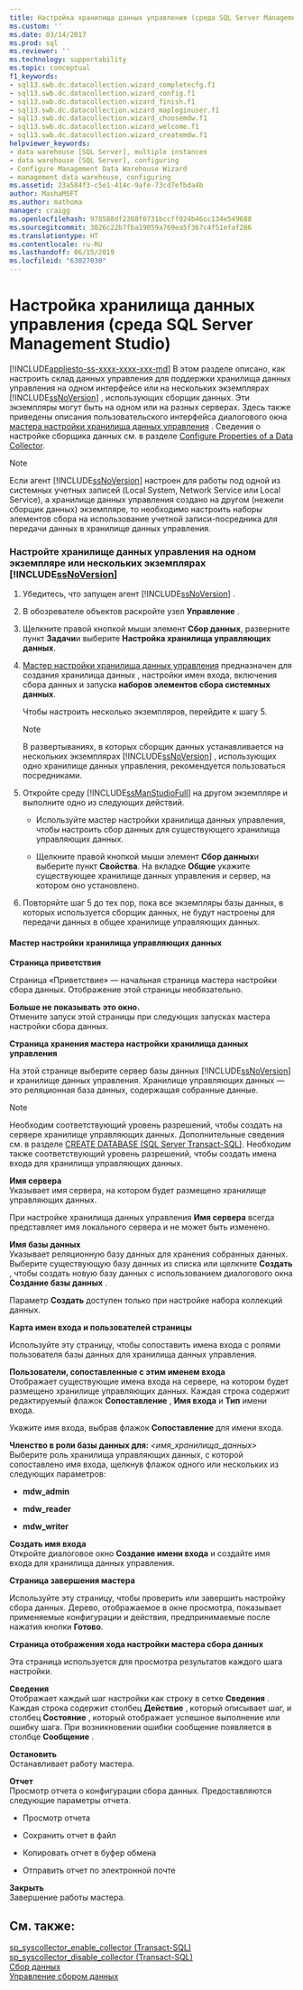 ```yaml
---
title: Настройка хранилища данных управления (среда SQL Server Management Studio) | Документация Майкрософт
ms.custom: ''
ms.date: 03/14/2017
ms.prod: sql
ms.reviewer: ''
ms.technology: supportability
ms.topic: conceptual
f1_keywords:
- sql13.swb.dc.datacollection.wizard_completecfg.f1
- sql13.swb.dc.datacollection.wizard_config.f1
- sql13.swb.dc.datacollection.wizard_finish.f1
- sql13.swb.dc.datacollection.wizard_maploginuser.f1
- sql13.swb.dc.datacollection.wizard_choosemdw.f1
- sql13.swb.dc.datacollection.wizard_welcome.f1
- sql13.swb.dc.datacollection.wizard_createmdw.f1
helpviewer_keywords:
- data warehouse [SQL Server], multiple instances
- data warehouse [SQL Server], configuring
- Configure Management Data Warehouse Wizard
- management data warehouse, configuring
ms.assetid: 23a584f3-c5e1-414c-9afe-73cd7efbda4b
author: MashaMSFT
ms.author: mathoma
manager: craigg
ms.openlocfilehash: 978588df2388f0731bccff024b46cc134e549688
ms.sourcegitcommit: 3026c22b7fba19059a769ea5f367c4f51efaf286
ms.translationtype: HT
ms.contentlocale: ru-RU
ms.lasthandoff: 06/15/2019
ms.locfileid: "63027030"
---
```

# <a name="configure-the-management-data-warehouse-sql-server-management-studio"></a>Настройка хранилища данных управления (среда SQL Server Management Studio)
[!INCLUDE[appliesto-ss-xxxx-xxxx-xxx-md](../../includes/appliesto-ss-xxxx-xxxx-xxx-md.md)]
  В этом разделе описано, как настроить склад данных управления для поддержки хранилища данных управления на одном интерфейсе или на нескольких экземплярах [!INCLUDE[ssNoVersion](../../includes/ssnoversion-md.md)] , использующих сборщик данных. Эти экземпляры могут быть на одном или на разных серверах. Здесь также приведены описания пользовательского интерфейса диалогового окна [мастера настройки хранилища данных управления](#Wizard) . Сведения о настройке сборщика данных см. в разделе [Configure Properties of a Data Collector](../../relational-databases/data-collection/configure-properties-of-a-data-collector.md).  
  
> [!NOTE]  
>  Если агент [!INCLUDE[ssNoVersion](../../includes/ssnoversion-md.md)] настроен для работы под одной из системных учетных записей (Local System, Network Service или Local Service), а хранилище данных управления создано на другом (нежели сборщик данных) экземпляре, то необходимо настроить наборы элементов сбора на использование учетной записи-посредника для передачи данных в хранилище данных управления.  
  
### <a name="configure-the-management-data-warehouse-on-a-single-instance-or-multiple-instances-of-includessnoversionincludesssnoversion-mdmd"></a>Настройте хранилище данных управления на одном экземпляре или нескольких экземплярах [!INCLUDE[ssNoVersion](../../includes/ssnoversion-md.md)]  
  
1.  Убедитесь, что запущен агент [!INCLUDE[ssNoVersion](../../includes/ssnoversion-md.md)] .  
  
2.  В обозревателе объектов раскройте узел **Управление** .  
  
3.  Щелкните правой кнопкой мыши элемент **Сбор данных**, разверните пункт **Задачи**и выберите **Настройка хранилища управляющих данных**.  
  
4.  [Мастер настройки хранилища данных управления](#Wizard) предназначен для создания хранилища данных , настройки имен входа, включения сбора данных и запуска **наборов элементов сбора системных данных**.  
  
     Чтобы настроить несколько экземпляров, перейдите к шагу 5.  
  
    > [!NOTE]  
    >  В развертываниях, в которых сборщик данных устанавливается на нескольких экземплярах [!INCLUDE[ssNoVersion](../../includes/ssnoversion-md.md)] , использующих одно хранилище данных управления, рекомендуется пользоваться посредниками.  
  
5.  Откройте среду [!INCLUDE[ssManStudioFull](../../includes/ssmanstudiofull-md.md)] на другом экземпляре и выполните одно из следующих действий.  
  
    -   Используйте мастер настройки хранилища данных управления, чтобы настроить сбор данных для существующего хранилища управляющих данных.  
  
    -   Щелкните правой кнопкой мыши элемент **Сбор данных**и выберите пункт **Свойства**. На вкладке **Общие** укажите существующее хранилище данных управления и сервер, на котором оно установлено.  
  
6.  Повторяйте шаг 5 до тех пор, пока все экземпляры базы данных, в которых используется сборщик данных, не будут настроены для передачи данных в общее хранилище управляющих данных.  
  
####  <a name="Wizard"></a> Мастер настройки хранилища управляющих данных  
 **Страница приветствия**  
  
 Страница «Приветствие» — начальная страница мастера настройки сбора данных. Отображение этой страницы необязательно.  
  
 **Больше не показывать это окно.**  
 Отмените запуск этой страницы при следующих запусках мастера настройки сбора данных.  
  
 **Страница хранения мастера настройки хранилища данных управления**  
  
 На этой странице выберите сервер базы данных [!INCLUDE[ssNoVersion](../../includes/ssnoversion-md.md)] и хранилище данных управления. Хранилище управляющих данных — это реляционная база данных, содержащая собранные данные.  
  
> [!NOTE]  
>  Необходим соответствующий уровень разрешений, чтобы создать на сервере хранилище управляющих данных. Дополнительные сведения см. в разделе [CREATE DATABASE (SQL Server Transact-SQL)](../../t-sql/statements/create-database-sql-server-transact-sql.md). Необходим также соответствующий уровень разрешений, чтобы создать имена входа для хранилища управляющих данных.  
  
 **Имя сервера**  
 Указывает имя сервера, на котором будет размещено хранилище управляющих данных.  
  
 При настройке хранилища данных управления **Имя сервера** всегда представляет имя локального сервера и не может быть изменено.  
  
 **Имя базы данных**  
 Указывает реляционную базу данных для хранения собранных данных. Выберите существующую базу данных из списка или щелкните **Создать** , чтобы создать новую базу данных с использованием диалогового окна **Создание базы данных** .  
  
 Параметр **Создать** доступен только при настройке набора коллекций данных.  
  
 **Карта имен входа и пользователей страницы**  
  
 Используйте эту страницу, чтобы сопоставить имена входа с ролями пользователя базы данных для хранилища данных управления.  
  
 **Пользователи, сопоставленные с этим именем входа**  
 Отображает существующие имена входа на сервере, на котором будет размещено хранилище управляющих данных. Каждая строка содержит редактируемый флажок **Сопоставление** , **Имя входа** и **Тип** имени входа.  
  
 Укажите имя входа, выбрав флажок **Сопоставление** для имени входа.  
  
 **Членство в роли базы данных для:** *\<имя_хранилища_данных>*  
 Выберите роль хранилища управляющих данных, с которой сопоставлено имя входа, щелкнув флажок одного или нескольких из следующих параметров:  
  
-   **mdw_admin**  
  
-   **mdw_reader**  
  
-   **mdw_writer**  
  
 **Создать имя входа**  
 Откройте диалоговое окно **Создание имени входа** и создайте имя входа для хранилища данных управления.  
  
 **Страница завершения мастера**  
  
 Используйте эту страницу, чтобы проверить или завершить настройку сбора данных. Дерево, отображаемое в окне просмотра, показывает применяемые конфигурации и действия, предпринимаемые после нажатия кнопки **Готово**.  
  
 **Страница отображения хода настройки мастера сбора данных**  
  
 Эта страница используется для просмотра результатов каждого шага настройки.  
  
 **Сведения**  
 Отображает каждый шаг настройки как строку в сетке **Сведения** . Каждая строка содержит столбец **Действие** , который описывает шаг, и столбец **Состояние** , который отображает успешное выполнение или ошибку шага. При возникновении ошибки сообщение появляется в столбце **Сообщение** .  
  
 **Остановить**  
 Останавливает работу мастера.  
  
 **Отчет**  
 Просмотр отчета о конфигурации сбора данных. Предоставляются следующие параметры отчета.  
  
-   Просмотр отчета  
  
-   Сохранить отчет в файл  
  
-   Копировать отчет в буфер обмена  
  
-   Отправить отчет по электронной почте  
  
 **Закрыть**  
 Завершение работы мастера.  
  
## <a name="see-also"></a>См. также:  
 [sp_syscollector_enable_collector (Transact-SQL)](../../relational-databases/system-stored-procedures/sp-syscollector-enable-collector-transact-sql.md)   
 [sp_syscollector_disable_collector (Transact-SQL)](../../relational-databases/system-stored-procedures/sp-syscollector-disable-collector-transact-sql.md)   
 [Сбор данных](../../relational-databases/data-collection/data-collection.md)   
 [Управление сбором данных](../../relational-databases/data-collection/manage-data-collection.md)  
  
  
